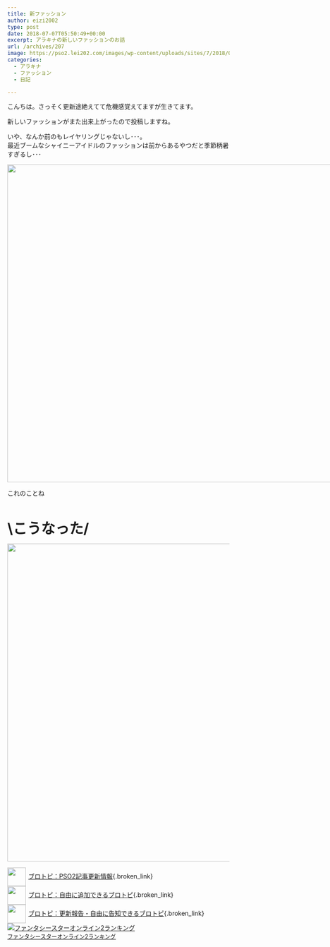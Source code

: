 ```yaml
---
title: 新ファッション
author: eizi2002
type: post
date: 2018-07-07T05:50:49+00:00
excerpt: アラキナの新しいファッションのお話
url: /archives/207
image: https://pso2.lei202.com/images/wp-content/uploads/sites/7/2018/07/pso20180707_143723_022.png
categories:
  - アラキナ
  - ファッション
  - 日記

---
```

こんちは。さっそく更新途絶えてて危機感覚えてますが生きてます。

新しいファッションがまた出来上がったので投稿しますね。

いや、なんか前のもレイヤリングじゃないし･･･。  
最近ブームなシャイニーアイドルのファッションは前からあるやつだと季節柄暑すぎるし･･･

<div id="attachment_256" style="width: 1290px" class="wp-caption alignnone">
  <a href="https://pso2.lei202.com/images/wp-content/uploads/sites/7/2018/07/pso20180625_220411_000.png" rel="lightbox[207]"><img aria-describedby="caption-attachment-256" loading="lazy" class="wp-image-256 size-full" src="https://pso2.lei202.com/images/wp-content/uploads/sites/7/2018/07/pso20180625_220411_000.png" alt="" width="1280" height="720" srcset="https://pso2.lei202.com/images/wp-content/uploads/sites/7/2018/07/pso20180625_220411_000.png 1280w, https://pso2.lei202.com/images/wp-content/uploads/sites/7/2018/07/pso20180625_220411_000-300x169.png 300w, https://pso2.lei202.com/images/wp-content/uploads/sites/7/2018/07/pso20180625_220411_000-768x432.png 768w, https://pso2.lei202.com/images/wp-content/uploads/sites/7/2018/07/pso20180625_220411_000-1024x576.png 1024w" sizes="(max-width: 1280px) 100vw, 1280px" /></a>
  
  <p id="caption-attachment-256" class="wp-caption-text">
    これのことね
  </p>
</div>

&nbsp;

<span style="font-size: 24pt;"><strong>\こうなった/</strong></span>

<a href="https://pso2.lei202.com/images/wp-content/uploads/sites/7/2018/07/pso20180707_143723_022.png" rel="lightbox[207]"><img loading="lazy" class="alignnone size-full wp-image-209" src="https://pso2.lei202.com/images/wp-content/uploads/sites/7/2018/07/pso20180707_143723_022.png" alt="" width="1280" height="720" srcset="https://pso2.lei202.com/images/wp-content/uploads/sites/7/2018/07/pso20180707_143723_022.png 1280w, https://pso2.lei202.com/images/wp-content/uploads/sites/7/2018/07/pso20180707_143723_022-300x169.png 300w, https://pso2.lei202.com/images/wp-content/uploads/sites/7/2018/07/pso20180707_143723_022-768x432.png 768w, https://pso2.lei202.com/images/wp-content/uploads/sites/7/2018/07/pso20180707_143723_022-1024x576.png 1024w" sizes="(max-width: 1280px) 100vw, 1280px" /></a>

[<img style="width: 3em !important; height: 3em !important; vertical-align: middle; margin-right: .4em;" src="https://blogcircle.jp/thumb/commu/163/1" />ブロトピ：PSO2記事更新情報][1]{.broken_link}  
[<img style="width: 3em !important; height: 3em !important; vertical-align: middle; margin-right: .4em;" src="https://blogcircle.jp/thumb/commu/583/3" />ブロトピ：自由に追加できるブロトピ][2]{.broken_link}  
[<img style="width: 3em !important; height: 3em !important; vertical-align: middle; margin-right: .4em;" src="https://blogcircle.jp/thumb/commu/677/2" />ブロトピ：更新報告・自由に告知できるブロトピ][3]{.broken_link}  
<a href="//blog.with2.net/link/?1901224:2510" target="_blank" rel="noopener"><img title="ファンタシースターオンライン2ランキング" src="https://blog.with2.net/img/banner/c/banner_1/br_c_2510_1.gif" /></a>  
<a style="font-size: 0.9em;" href="//blog.with2.net/link/?1901224:2510" target="_blank" rel="noopener">ファンタシースターオンライン2ランキング</a>

 [1]: https://blogcircle.jp/commu/163/topic/2
 [2]: https://blogcircle.jp/commu/583/topic/6
 [3]: https://blogcircle.jp/commu/677/topic/3